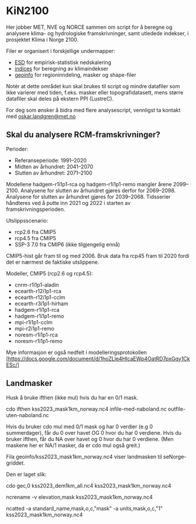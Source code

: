 # KiN2100

Her jobber MET, NVE og NORCE sammen om script for å beregne og analysere klima- og hydrologiske framskrivninger, 
samt utledede indekser, i prosjektet Klima i Norge 2100.

Filer er organisert i forskjellige undermapper:
- [ESD](ESD) for empirisk-statistisk nedskalering
- [indices](indices) for beregning av klimaindekser
- [geoinfo](geoinfo) for regioninndeling, masker og shape-filer

Notér at dette området kun skal brukes til script og mindre datafiler som ikke varierer med tiden, f.eks. masker eller topografidatasett, mens større datafiler skal deles på ekstern PPI (LustreC).

For deg som ønsker å bidra med flere analysescript, vennligst ta kontakt med oskar.landgren@met.no

## Skal du analysere RCM-framskrivninger?

Perioder:
- Referanseperiode: 1991–2020
- Midten av århundret: 2041–2070
- Slutten av århundret: 2071–2100

Modellene hadgem-r1i1p1-rca og hadgem-r1i1p1-remo mangler årene 2099–2100. Analysene for slutten av århundret gjøres derfor for 2069–2098. Analysene for slutten av århundret gjøres for 2039–2068. Tidsserier håndteres ved å putte inn 2021 og 2022 i starten av framskrivningsperioden.


Utslippsscenario:
- rcp2.6 fra CMIP5
- rcp4.5 fra CMIP5
- SSP-3 7.0 fra CMIP6 (ikke tilgjengelig ennå)

CMIP5-hist går fram til og med 2006. Bruk data fra rcp45 fram til 2020 fordi det er nærmest de faktiske utslippene.


Modeller, CMIP5 (rcp2.6 og rcp4.5): 
- cnrm-r1i1p1-aladin
- ecearth-r12i1p1-rca
- ecearth-r12i1p1-cclm
- ecearth-r3i1p1-hirham
- hadgem-r1i1p1-rca
- hadgem-r1i1p1-remo
- mpi-r1i1p1-cclm
- mpi-r2i1p1-remo
- noresm-r1i1p1-rca
- noresm-r1i1p1-remo


Mye informasjon er også nedfelt i modelleringsprotokollen [https://docs.google.com/document/d/1hoZLle4HIcaEWp4OatRD7pxGqy1CkESc/]

## Landmasker

Husk å bruke ifthen (ikke mul) hvis du har en 0/1 mask.

 cdo ifthen kss2023_mask1km_norway.nc4 infile-med-naboland.nc outfile-uten-naboland.nc

Hvis du bruker cdo mul med 0/1 mask og har 0 verdier (e.g 0 summerdager), får du 0 over havet OG 0 hvor du har 0 verdiene. Hvis du bruker ifthen, får du NA over havet og 0 hvor du har 0 verdiene. (Men maskene her er NA/1 masker, da er cdo mul også greit.)

Fila geoinfo/kss2023_mask1km_norway.nc4 viser landmasken til seNorge-griddet.

Den er laget slik: 

cdo gec,0 kss2023_dem1km_all.nc4 kss2023_mask1km_norway.nc4

ncrename -v elevation,mask kss2023_mask1km_norway.nc4

ncatted -a standard_name,mask,o,c,"mask" -a units,mask,o,c,"1" kss2023_mask1km_norway.nc4




